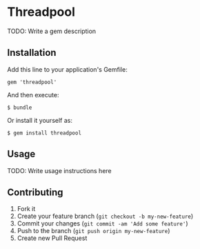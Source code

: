 # Threadpool

TODO: Write a gem description

## Installation

Add this line to your application's Gemfile:

    gem 'threadpool'

And then execute:

    $ bundle

Or install it yourself as:

    $ gem install threadpool

## Usage

TODO: Write usage instructions here

## Contributing

1. Fork it
2. Create your feature branch (`git checkout -b my-new-feature`)
3. Commit your changes (`git commit -am 'Add some feature'`)
4. Push to the branch (`git push origin my-new-feature`)
5. Create new Pull Request
